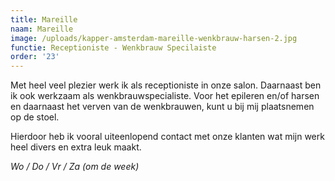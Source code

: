 ```yaml
---
title: Mareille
naam: Mareille
image: /uploads/kapper-amsterdam-mareille-wenkbrauw-harsen-2.jpg
functie: Receptioniste - Wenkbrauw Specilaiste
order: '23'
---
```


Met heel veel plezier werk ik als receptioniste in onze salon. Daarnaast ben ik ook werkzaam als wenkbrauwspecialiste. Voor het epileren en/of harsen en daarnaast het verven van de wenkbrauwen, kunt u bij mij plaatsnemen op de stoel.

Hierdoor heb ik vooral uiteenlopend contact met onze klanten wat mijn werk heel divers en extra leuk maakt.

*Wo / Do / Vr / Za (om de week)*